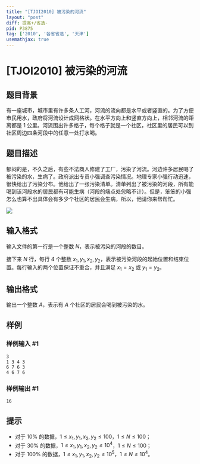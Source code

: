 ```yaml
---
title: "[TJOI2010] 被污染的河流"
layout: "post"
diff: 提高+/省选-
pid: P3875
tag: ['2010', '各省省选', '天津']
usemathjax: true
---
```


# [TJOI2010] 被污染的河流
## 题目背景

有一座城市，城市里有许多条人工河，河流的流向都是水平或者竖直的。为了方便市民用水，政府将河流设计成网格状。在水平方向上和竖直方向上，相邻河流的距离都是 $1$ 公里。河流围出许多格子，每个格子就是一个社区，社区里的居民可以到社区周边四条河段中的任意一处打水喝。

## 题目描述

郁闷的是，不久之后，有些不法商人修建了工厂，污染了河流。河边许多居民喝了被污染的水，生病了。政府派出专员小强调查污染情况。地理专家小强行动迅速，很快给出了污染分布。他给出了一张污染清单。清单列出了被污染的河段，所有能喝到该河段水的居民都有可能生病（河段的端点处忽略不计）。但是，笨笨的小强怎么也算不出具体会有多少个社区的居民会生病，所以，他请你来帮帮忙。

![](https://cdn.luogu.com.cn/upload/pic/6840.png)

## 输入格式

输入文件的第一行是一个整数 $N$，表示被污染的河段的数目。

接下来 $N$ 行，每行 $4$ 个整数 $x_1,y_1,x_2,y_2$，表示被污染河段的起始位置和结束位置。每行输入的两个位置保证不重合，并且满足 $x_1=x_2$ 或 $y_1=y_2$。

## 输出格式

输出一个整数 $A$，表示有 $A$ 个社区的居民会喝到被污染的水。

## 样例

### 样例输入 #1
```
3
1 3 4 3
6 7 6 3
4 6 7 6

```
### 样例输出 #1
```
16
```
## 提示

- 对于 $10\%$ 的数据，$1 \le  x_1,y_1,x_2,y_2 \le 100$，$1\le N \le 100$；
- 对于 $30\%$ 的数据，$1 \le x_1,y_1,x_2,y_2 \le 10^4$，$1\le N \le 100$；
- 对于 $100\%$ 的数据，$1 \le x_1,y_1,x_2,y_2 \le 10^5$，$1\le N \le 10^4$。
